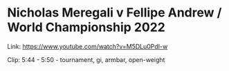# Nicholas Meregali v Fellipe Andrew / World Championship 2022

Link: https://www.youtube.com/watch?v=M5DLu0PdI-w

Clip: 5:44 - 5:50 - tournament, gi, armbar, open-weight
